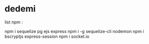 # dedemi

list npm :

npm i sequelize pg ejs express
npm i -g sequelize-cli nodemon
npm i bscryptjs express-session
npm i socket.io
